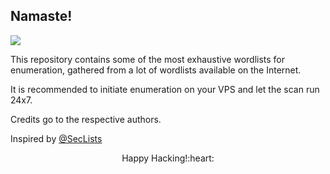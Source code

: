 ## Namaste! 

![](https://komarev.com/ghpvc/?username=HacktivistRO&style=for-the-badge)

This repository contains some of the most exhaustive wordlists for enumeration, gathered from a lot of wordlists available on the Internet.

It is recommended to initiate enumeration on your VPS and let the scan run 24x7.

Credits go to the respective authors.

Inspired by [@SecLists](https://github.com/danielmiessler/SecLists)

<p align="center">
Happy Hacking!:heart:
</p> 
